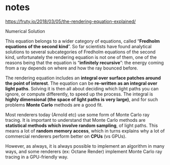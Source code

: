 # notes

https://fruty.io/2018/03/05/the-rendering-equation-explained/

Numerical Solution

This equation belongs to a wider category of equations, called “**Fredholm equations of the second kind**”. So far scientists have found analytical solutions to several subcategories of Fredholm equations of the second kind, unfortunately the rendering equation is not one of them, one of the reasons being that the equation is “**infinitely recursive**”: the energy coming from a ray depends on where and how the ray bounced before.

The rendering equation includes an **integral over surface patches around the point of interest**. The equation can be **re-written as an integral over light paths**. Solving it is then all about deciding which light paths you can ignore, or compute differently, to speed up the process. The integral is **highly dimensional (the space of light paths is very large)**, and for such problems **Monte Carlo** methods are a good fit.

Most renderers today (Arnold etc) use some form of Monte Carlo ray tracing. It is important to understand that Monte Carlo methods are **statistical methods which involve random sampling**, of light paths. This means a lot of **random memory access**, which in turns explains why a lot of commercial renderers perform better on **CPUs** (vs GPUs).

However, as always, it is always possible to implement an algorithm in many ways, and some renderers (ex: Octane Render) implement Monte Carlo ray tracing in a GPU-friendly way.


